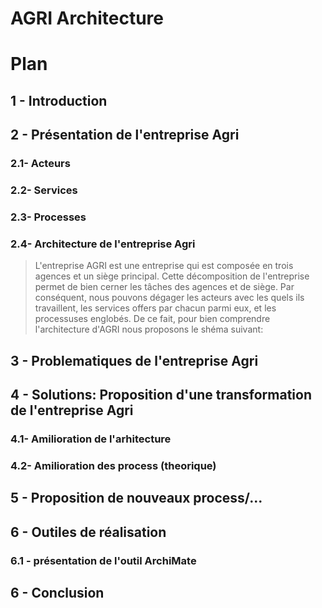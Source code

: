 # AGRI Architecture

# Plan

## 1 - Introduction

## 2 - Présentation de l'entreprise Agri

   ### 2.1- Acteurs
   ### 2.2- Services
   ### 2.3- Processes
   ### 2.4- Architecture de l'entreprise Agri
> L'entreprise AGRI est une entreprise qui est composée en trois agences et un siège principal. Cette décomposition de l'entreprise permet de bien cerner les tâches des agences et de siège. Par conséquent, nous pouvons dégager les acteurs avec les quels ils travaillent, les services offers par chacun parmi eux, et les processuses englobés. De ce fait, pour bien comprendre l'architecture d'AGRI nous proposons le shéma suivant: 
## 3 - Problematiques de l'entreprise Agri

## 4 - Solutions: Proposition d'une transformation de l'entreprise Agri

   ### 4.1- Amilioration de l'arhitecture

   ### 4.2- Amilioration des process (theorique)
      
## 5 - Proposition de nouveaux process/...

## 6 - Outiles de réalisation

   ### 6.1 - présentation de l'outil ArchiMate


## 6 - Conclusion






